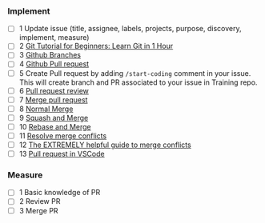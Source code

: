 ### Implement
- [ ] 1 Update issue (title, assignee, labels, projects, purpose, discovery, implement, measure)
- [ ] 2 [Git Tutorial for Beginners: Learn Git in 1 Hour](https://www.youtube.com/watch?v=8JJ101D3knE)
- [ ] 3 [Github Branches](https://docs.github.com/en/pull-requests/collaborating-with-pull-requests/proposing-changes-to-your-work-with-pull-requests/about-branches)
- [ ] 4 [Github Pull request](https://docs.github.com/en/pull-requests/collaborating-with-pull-requests/proposing-changes-to-your-work-with-pull-requests/about-pull-requests)
- [ ] 5 Create Pull request by adding `/start-coding` comment in your issue. This will create branch and PR associated to your issue in Training repo.
- [ ] 6 [Pull request review](https://docs.github.com/en/pull-requests/collaborating-with-pull-requests/reviewing-changes-in-pull-requests/about-pull-request-reviews)
- [ ] 7 [Merge pull request](https://docs.github.com/en/pull-requests/collaborating-with-pull-requests/incorporating-changes-from-a-pull-request/merging-a-pull-request#merging-a-pull-request)
- [ ] 8 [Normal Merge](https://docs.github.com/en/pull-requests/collaborating-with-pull-requests/incorporating-changes-from-a-pull-request/about-pull-request-merges#merge-your-commits)
- [ ] 9 [Squash and Merge](https://docs.github.com/en/pull-requests/collaborating-with-pull-requests/incorporating-changes-from-a-pull-request/about-pull-request-merges#squash-and-merge-your-commits)
- [ ] 10 [Rebase and Merge](https://docs.github.com/en/pull-requests/collaborating-with-pull-requests/incorporating-changes-from-a-pull-request/about-pull-request-merges#rebase-and-merge-your-commits)
- [ ] 11 [Resolve merge conflicts](https://github.com/skills/resolve-merge-conflicts)
- [ ] 12 [The EXTREMELY helpful guide to merge conflicts](https://www.youtube.com/watch?v=HosPml1qkrg)
- [ ] 13 [Pull request in VSCode](https://www.youtube.com/watch?v=LdSwWxVzUpo)

### Measure
- [ ] 1 Basic knowledge of PR
- [ ] 2 Review PR
- [ ] 3 Merge PR

<!-- Duration: 1d -->

